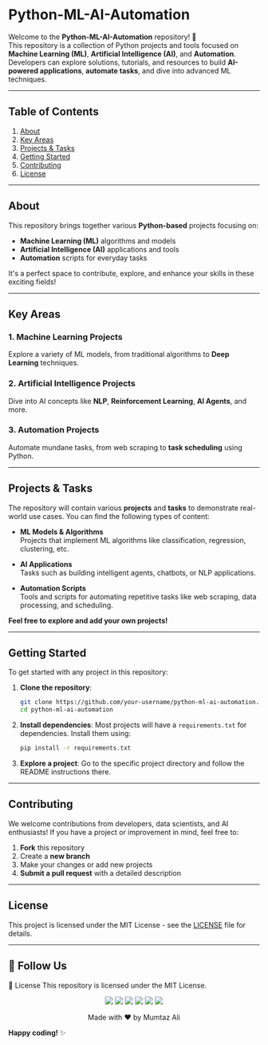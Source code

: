 # Python-ML-AI-Automation

Welcome to the **Python-ML-AI-Automation** repository! 🚀  
This repository is a collection of Python projects and tools focused on **Machine Learning (ML)**, **Artificial Intelligence (AI)**, and **Automation**. Developers can explore solutions, tutorials, and resources to build **AI-powered applications**, **automate tasks**, and dive into advanced ML techniques.

---

## Table of Contents

1. [About](#about)
2. [Key Areas](#key-areas)
3. [Projects & Tasks](#projects--tasks)
4. [Getting Started](#getting-started)
5. [Contributing](#contributing)
6. [License](#license)

---

## About

This repository brings together various **Python-based** projects focusing on:
- **Machine Learning (ML)** algorithms and models
- **Artificial Intelligence (AI)** applications and tools
- **Automation** scripts for everyday tasks

It's a perfect space to contribute, explore, and enhance your skills in these exciting fields!

---

## Key Areas

### 1. **Machine Learning Projects**  
Explore a variety of ML models, from traditional algorithms to **Deep Learning** techniques.

### 2. **Artificial Intelligence Projects**  
Dive into AI concepts like **NLP**, **Reinforcement Learning**, **AI Agents**, and more.

### 3. **Automation Projects**  
Automate mundane tasks, from web scraping to **task scheduling** using Python.

---

## Projects & Tasks

The repository will contain various **projects** and **tasks** to demonstrate real-world use cases. You can find the following types of content:

- **ML Models & Algorithms**  
    Projects that implement ML algorithms like classification, regression, clustering, etc.

- **AI Applications**  
    Tasks such as building intelligent agents, chatbots, or NLP applications.

- **Automation Scripts**  
    Tools and scripts for automating repetitive tasks like web scraping, data processing, and scheduling.

**Feel free to explore and add your own projects!**

---

## Getting Started

To get started with any project in this repository:

1. **Clone the repository**:
    ```bash
    git clone https://github.com/your-username/python-ml-ai-automation.git
    cd python-ml-ai-automation
    ```

2. **Install dependencies**:
    Most projects will have a `requirements.txt` for dependencies. Install them using:
    ```bash
    pip install -r requirements.txt
    ```

3. **Explore a project**:
    Go to the specific project directory and follow the README instructions there.

---

## Contributing

We welcome contributions from developers, data scientists, and AI enthusiasts! If you have a project or improvement in mind, feel free to:
1. **Fork** this repository
2. Create a **new branch**
3. Make your changes or add new projects
4. **Submit a pull request** with a detailed description

---

## License

This project is licensed under the MIT License - see the [LICENSE](LICENSE) file for details.

---

## 📌 Follow Us

📜 License
This repository is licensed under the MIT License.
<p align="center">
  <a href="mailto:engrmumtazali01@gmail.com"><img src="https://img.shields.io/badge/Email-D14836?style=for-the-badge&logo=gmail&logoColor=white"/></a>
  <a href="https://www.linkedin.com/in/mumtaz-ali"><img src="https://img.shields.io/badge/LinkedIn-0077B5?style=for-the-badge&logo=linkedin&logoColor=white"/></a>
  <a href="https://www.instagram.com/its_maliyzi"><img src="https://img.shields.io/badge/Instagram-E4405F?style=for-the-badge&logo=instagram&logoColor=white"/></a>
  <a href="https://x.com/mumtazali1223/status/1846913595021328672?s=51"><img src="https://img.shields.io/badge/X-1DA1F2?style=for-the-badge&logo=x&logoColor=white"/></a>
  <a href="https://discord.gg/DZgwHzEb"><img src="https://img.shields.io/badge/Discord-7289DA?style=for-the-badge&logo=discord&logoColor=white"/></a>
  <a href="https://wa.me/923476338292" target="_blank"><img src="https://img.shields.io/badge/WhatsApp-25D366?style=for-the-badge&logo=whatsapp&logoColor=white"/></a>
</p>

<p align="center">Made with ❤️ by Mumtaz Ali</p>

**Happy coding!** ✨

